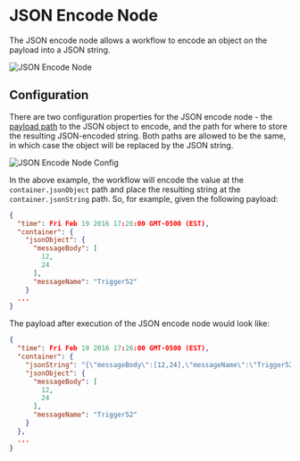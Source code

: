 # JSON Encode Node

The JSON encode node allows a workflow to encode an object on the payload into a JSON string.

![JSON Encode Node](/images/workflows/logic/json-encode-node.png "JSON Encode Node")

## Configuration

There are two configuration properties for the JSON encode node - the [payload path](/workflows/accessing-payload-data/#payload-paths) to the JSON object to encode, and the path for where to store the resulting JSON-encoded string. Both paths are allowed to be the same, in which case the object will be replaced by the JSON string.

![JSON Encode Node Config](/images/workflows/logic/json-encode-node-config.png "JSON Encode Node Config")

In the above example, the workflow will encode the value at the `container.jsonObject` path and place the resulting string at the `container.jsonString` path.  So, for example, given the following payload:

```JSON
{
  "time": Fri Feb 19 2016 17:26:00 GMT-0500 (EST),
  "container": {
    "jsonObject": {
      "messageBody": [
        12,
        24
      ],
      "messageName": "Trigger52"
    }
  ...
}
```

The payload after execution of the JSON encode node would look like:

```JSON
{
  "time": Fri Feb 19 2016 17:26:00 GMT-0500 (EST),
  "container": {
    "jsonString": "{\"messageBody\":[12,24],\"messageName\":\"Trigger52\"}",
    "jsonObject": {
      "messageBody": [
        12,
        24
      ],
      "messageName": "Trigger52"
    }
  },
  ...
}
```
